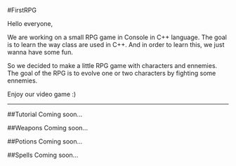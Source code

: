 #FirstRPG

Hello everyone,

We are working on a small RPG game in Console in C++ language.
The goal is to learn the way class are used in C++. And in order to learn this,
we just wanna have some fun.

So we decided to make a little RPG game with characters and ennemies. The goal
of the RPG is to evolve one or two characters by fighting some ennemies.

Enjoy our video game :)

---

##Tutorial
Coming soon...

##Weapons
Coming soon...

##Potions
Coming soon...

##Spells
Coming soon...
